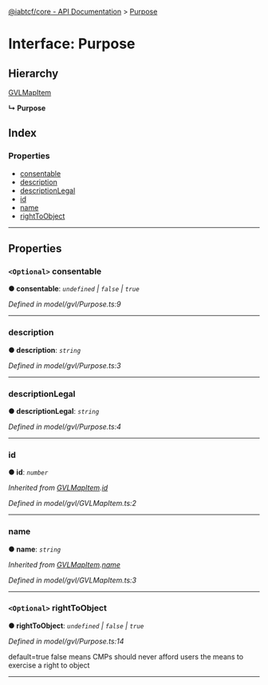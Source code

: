 [@iabtcf/core - API Documentation](../README.md) > [Purpose](../interfaces/purpose.md)

# Interface: Purpose

## Hierarchy

 [GVLMapItem](gvlmapitem.md)

**↳ Purpose**

## Index

### Properties

* [consentable](purpose.md#consentable)
* [description](purpose.md#description)
* [descriptionLegal](purpose.md#descriptionlegal)
* [id](purpose.md#id)
* [name](purpose.md#name)
* [rightToObject](purpose.md#righttoobject)

---

## Properties

<a id="consentable"></a>

### `<Optional>` consentable

**● consentable**: *`undefined` \| `false` \| `true`*

*Defined in model/gvl/Purpose.ts:9*

___
<a id="description"></a>

###  description

**● description**: *`string`*

*Defined in model/gvl/Purpose.ts:3*

___
<a id="descriptionlegal"></a>

###  descriptionLegal

**● descriptionLegal**: *`string`*

*Defined in model/gvl/Purpose.ts:4*

___
<a id="id"></a>

###  id

**● id**: *`number`*

*Inherited from [GVLMapItem](gvlmapitem.md).[id](gvlmapitem.md#id)*

*Defined in model/gvl/GVLMapItem.ts:2*

___
<a id="name"></a>

###  name

**● name**: *`string`*

*Inherited from [GVLMapItem](gvlmapitem.md).[name](gvlmapitem.md#name)*

*Defined in model/gvl/GVLMapItem.ts:3*

___
<a id="righttoobject"></a>

### `<Optional>` rightToObject

**● rightToObject**: *`undefined` \| `false` \| `true`*

*Defined in model/gvl/Purpose.ts:14*

default=true false means CMPs should never afford users the means to exercise a right to object

___

